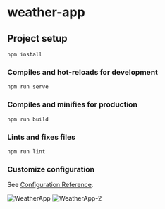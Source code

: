 # weather-app

## Project setup
```
npm install
```

### Compiles and hot-reloads for development
```
npm run serve
```

### Compiles and minifies for production
```
npm run build
```

### Lints and fixes files
```
npm run lint
```

### Customize configuration
See [Configuration Reference](https://cli.vuejs.org/config/).

![WeatherApp](https://user-images.githubusercontent.com/47745321/100541005-0c0b0080-3267-11eb-92fa-39e4b8c6ff6a.png)
![WeatherApp-2](https://user-images.githubusercontent.com/47745321/100541039-42488000-3267-11eb-993c-36e9e1a3cacb.png)


